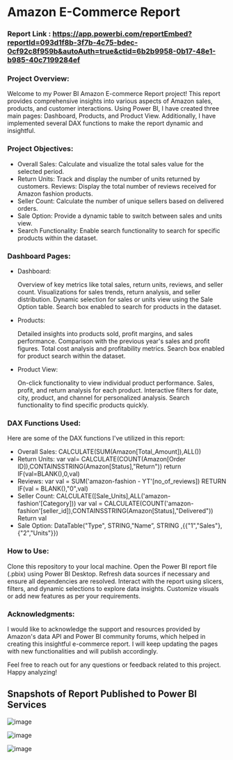 
# Amazon E-Commerce Report

### Report Link : https://app.powerbi.com/reportEmbed?reportId=093d1f8b-3f7b-4c75-bdec-0cf92c8f959b&autoAuth=true&ctid=6b2b9958-0b17-48e1-b985-40c7199284ef


### Project Overview:
Welcome to my Power BI Amazon E-commerce Report project! This report provides comprehensive insights into various aspects of Amazon sales, products, and customer interactions. Using Power BI, I have created three main pages: Dashboard, Products, and Product View. Additionally, I have implemented several DAX functions to make the report dynamic and insightful.

### Project Objectives:
- Overall Sales: Calculate and visualize the total sales value for the selected period.
- Return Units: Track and display the number of units returned by customers.
Reviews: Display the total number of reviews received for Amazon fashion products.
- Seller Count: Calculate the number of unique sellers based on delivered orders.
- Sale Option: Provide a dynamic table to switch between sales and units view.
- Search Functionality: Enable search functionality to search for specific products within the dataset.


### Dashboard Pages:
- Dashboard:

    Overview of key metrics like total sales, return units, reviews, and seller count.
    Visualizations for sales trends, return analysis, and seller distribution.
    Dynamic selection for sales or units view using the Sale Option table.
    Search box enabled to search for products in the dataset.
- Products:

    Detailed insights into products sold, profit margins, and sales performance.
    Comparison with the previous year's sales and profit figures.
    Total cost analysis and profitability metrics.
    Search box enabled for product search within the dataset.
- Product View:

    On-click functionality to view individual product performance.
    Sales, profit, and return analysis for each product.
    Interactive filters for date, city, product, and channel for personalized analysis.
    Search functionality to find specific products quickly.
### DAX Functions Used:
Here are some of the DAX functions I've utilized in this report:

- Overall Sales: CALCULATE(SUM(Amazon[Total_Amount]),ALL())
- Return Units: var val= CALCULATE(COUNT(Amazon[Order ID]),CONTAINSSTRING(Amazon[Status],"Return")) return IF(val=BLANK(),0,val)
- Reviews: var val = SUM('amazon-fashion - YT'[no_of_reviews]) RETURN IF(val = BLANK(),"0",val)
- Seller Count: CALCULATE([Sale_Units],ALL('amazon-fashion'[Category])) var val = CALCULATE(COUNT('amazon-fashion'[seller_id]),CONTAINSSTRING(Amazon[Status],"Delivered")) Return val
- Sale Option: DataTable("Type", STRING,"Name”, STRING ,{{"1","Sales"},{"2","Units"}})

### How to Use:
Clone this repository to your local machine.
Open the Power BI report file (.pbix) using Power BI Desktop.
Refresh data sources if necessary and ensure all dependencies are resolved.
Interact with the report using slicers, filters, and dynamic selections to explore data insights.
Customize visuals or add new features as per your requirements.

### Acknowledgments:
I would like to acknowledge the support and resources provided by Amazon's data API and Power BI community forums, which helped in creating this insightful e-commerce report. I will keep updating the pages with new functionalities and will publish accordingly.

Feel free to reach out for any questions or feedback related to this project. Happy analyzing!

## Snapshots of Report Published to Power BI Services

![image](https://github.com/RhugvedSatardekar/Amazon-E-commerce-Report/assets/163725285/6b2534c9-364a-45bc-a506-d6e914ecfba9)

![image](https://github.com/RhugvedSatardekar/Amazon-E-commerce-Report/assets/163725285/839a1f40-bc8b-4279-89d3-724a3208b00d)

![image](https://github.com/RhugvedSatardekar/Amazon-E-commerce-Report/assets/163725285/1e4d6baa-1bae-45d7-a1fa-a9144e738463)
